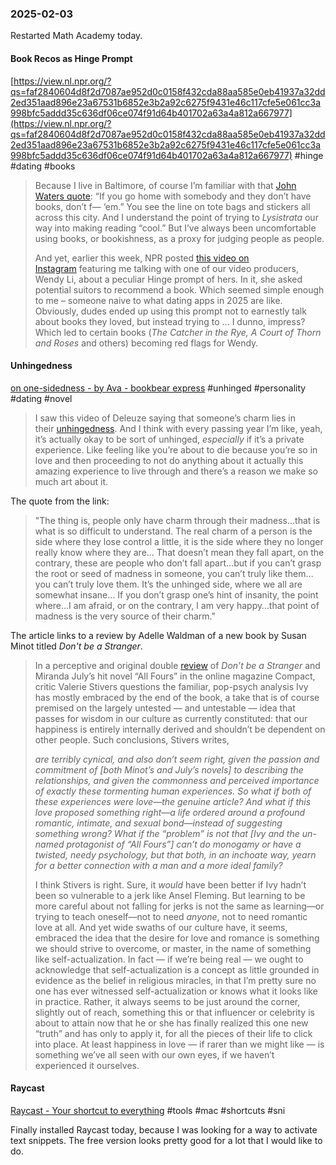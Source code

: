 ### 2025-02-03
Restarted Math Academy today.

#### Book Recos as Hinge Prompt
[https://view.nl.npr.org/?qs=faf2840604d8f2d7087ae952d0c0158f432cda88aa585e0eb41937a32dd2ed351aad896e23a67531b6852e3b2a92c6275f9431e46c117cfe5e061cc3a998bfc5addd35c636df06ce074f91d64b401702a63a4a812a667977](https://view.nl.npr.org/?qs=faf2840604d8f2d7087ae952d0c0158f432cda88aa585e0eb41937a32dd2ed351aad896e23a67531b6852e3b2a92c6275f9431e46c117cfe5e061cc3a998bfc5addd35c636df06ce074f91d64b401702a63a4a812a667977) #hinge #dating #books 

> Because I live in Baltimore, of course I’m familiar with that [John Waters quote](https://click.nl.npr.org/?qs=818ebb282d3945a46d0322a4837a929f5ffd0628eeb4e8e6f82dbc7468cd29002cbef34e0102efeeb5ba35f378c7594bfac936bebde6769fc804df5fa72f6c6c): “If you go home with somebody and they don’t have books, don’t f— ‘em.” You see the line on tote bags and stickers all across this city. And I understand the point of trying to _Lysistrata_ our way into making reading “cool.” But I’ve always been uncomfortable using books, or bookishness, as a proxy for judging people as people.
> 
> And yet, earlier this week, NPR posted [this video on Instagram](https://click.nl.npr.org/?qs=818ebb282d3945a4effa1e2103ac70f38aa8594b0d9d05b68fa7da92fdae48eb80acc70465fab7fa877af5d473b1a5d20b264838a73c24c1d49bf41e345ef634) featuring me talking with one of our video producers, Wendy Li, about a peculiar Hinge prompt of hers. In it, she asked potential suitors to recommend a book. Which seemed simple enough to me – someone naive to what dating apps in 2025 are like. Obviously, dudes ended up using this prompt not to earnestly talk about books they loved, but instead trying to … I dunno, impress? Which led to certain books (_The Catcher in the Rye, A Court of Thorn and Roses_ and others) becoming red flags for Wendy.

#### Unhingedness
[on one-sidedness - by Ava - bookbear express](https://www.avabear.xyz/p/on-one-sidedness) #unhinged #personality #dating #novel

> I saw this video of Deleuze saying that someone’s charm lies in their [unhingedness](https://www.instagram.com/__nitch/p/DBmaUdeJh8U/). And I think with every passing year I’m like, yeah, it’s actually okay to be sort of unhinged, _especially_ if it’s a private experience. Like feeling like you’re about to die because you’re so in love and then proceeding to not do anything about it actually this amazing experience to live through and there’s a reason we make so much art about it.

The quote from the link:

> "The thing is, people only have charm through their madness…that is what is so difficult to understand. The real charm of a person is the side where they lose control a little, it is the side where they no longer really know where they are… That doesn’t mean they fall apart, on the contrary, these are people who don’t fall apart…but if you can’t grasp the root or seed of madness in someone, you can’t truly like them…you can’t truly love them. It’s the unhinged side, where we all are somewhat insane… If you don’t grasp one’s hint of insanity, the point where…I am afraid, or on the contrary, I am very happy…that point of madness is the very source of their charm."

The article links to a review by Adelle Waldman of a new book by Susan Minot titled _Don't be a Stranger_. 

> In a perceptive and original double [review](https://www.compactmag.com/article/the-sexting-of-the-shrew/) of _Don’t be a Stranger_ and Miranda July’s hit novel “All Fours” in the online magazine Compact, critic Valerie Stivers questions the familiar, pop-psych analysis Ivy has mostly embraced by the end of the book, a take that is of course premised on the largely untested — and untestable — idea that passes for wisdom in our culture as currently constituted: that our happiness is entirely internally derived and shouldn’t be dependent on other people. Such conclusions, Stivers writes,
> 
> _are terribly cynical, and also don’t seem right, given the passion and commitment of [both Minot’s and July’s novels] to describing the relationships, and given the commonness and perceived importance of exactly these tormenting human experiences. So what if both of these experiences were love—the genuine article? And what if this love proposed something right—a life ordered around a profound romantic, intimate, and sexual bond—instead of suggesting something wrong? What if the “problem” is not that [Ivy and the un-named protagonist of “All Fours”] can’t do monogamy or have a twisted, needy psychology, but that both, in an inchoate way, yearn for a better connection with a man and a more ideal family?_
> 
> I think Stivers is right. Sure, it _would_ have been better if Ivy hadn’t been so vulnerable to a jerk like Ansel Fleming. But learning to be more careful about not falling for jerks is not the same as learning—or trying to teach oneself—not to need _anyone_, not to need romantic love at all. And yet wide swaths of our culture have, it seems, embraced the idea that the desire for love and romance is something we should strive to overcome, or master, in the name of something like self-actualization. In fact — if we’re being real — we ought to acknowledge that self-actualization is a concept as little grounded in evidence as the belief in religious miracles, in that I’m pretty sure no one has ever witnessed self-actualization or knows what it looks like in practice. Rather, it always seems to be just around the corner, slightly out of reach, something this or that influencer or celebrity is about to attain now that he or she has finally realized this one new “truth” and has only to apply it, for all the pieces of their life to click into place. At least happiness in love — if rarer than we might like — is something we’ve all seen with our own eyes, if we haven’t experienced it ourselves.

#### Raycast
[Raycast - Your shortcut to everything](https://www.raycast.com/) #tools #mac #shortcuts #sni

Finally installed Raycast today, because I was looking for a way to activate text snippets. The free version looks pretty good for a lot that I would like to do.